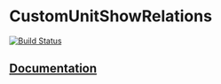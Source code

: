 # CustomUnitShowRelations

[![Build Status](https://travis-ci.org/TargetProcess/CustomUnitShowRelations.svg)](https://travis-ci.org/TargetProcess/CustomUnitShowRelations)

## [Documentation](./src/doc/README.mkd)
